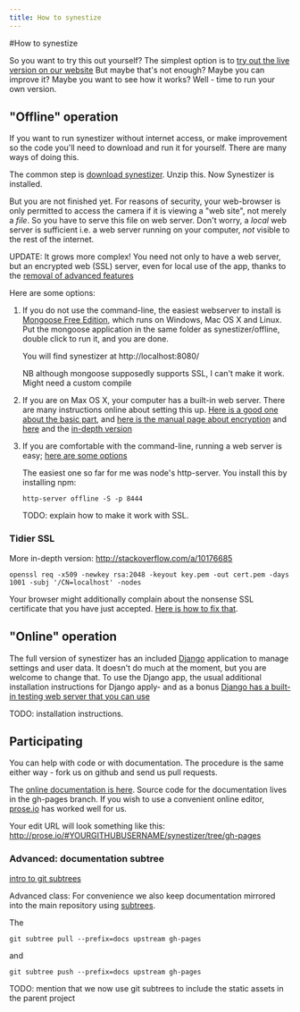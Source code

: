 ```yaml
---
title: How to synestize
---
```


#How to synestize

So you want to try this out yourself?
The simplest option is to [try out the live version on our website](http://synestizer.com)
But maybe that's not enough? Maybe you can improve it? Maybe you want to see how it works? Well - time to run your own version.

## "Offline" operation

If you want to run synestizer without internet access, or make improvement so the code you'll need to download and run it for yourself.
There are many ways of doing this.

The common step is [download synestizer](https://github.com/synestize/synestizer/archive/master.zip).
Unzip this. Now Synestizer is installed.

But you are not finished yet. For reasons of security, your web-browser is only permitted to access the camera if it is viewing a "web site", not merely a *file*. So you have to serve this file on web server.
Don't worry, a *local* web server is sufficient i.e. a web server running on your computer, *not* visible to the rest of the internet.

UPDATE: It grows more complex! You need not only to have a web server, but an encrypted web (SSL) server, even for local use of the app, thanks to the [removal of advanced features ](https://sites.google.com/a/chromium.org/dev/Home/chromium-security/deprecating-powerful-features-on-insecure-origins)

Here are some options:

1. If you do not use the command-line, the easiest webserver to install is [Mongoose Free Edition](http://cesanta.com/mongoose.shtml), which runs on Windows, Mac OS X and Linux. Put the mongoose application in the same folder as synestizer/offline, double click to run it, and you are done.

   You will find synestizer at http://localhost:8080/

   NB although mongoose supposedly supports SSL, I can't make it work.
   Might need a custom compile

2. If you are on Max OS X, your computer has a built-in web server. There are many instructions online about setting this up. [Here is a good one about the basic part](http://macosxautomation.com/workshops/sharing/03.html), and [here is the manual page about encryption](https://support.apple.com/kb/PH15666?locale=en_US) and [here](https://support.apple.com/kb/PH14003?locale=en_US) and the [in-depth version](https://blog.httpwatch.com/2013/12/12/five-tips-for-using-self-signed-ssl-certificates-with-ios/)
3. If you are comfortable with the command-line, running a web server is easy; [here are some options](https://gist.github.com/willurd/5720255)

   The easiest one so far for me was node's http-server. You install this by installing npm:
   
   
       http-server offline -S -p 8444

   TODO: explain how to make it work with SSL.


### Tidier SSL

More in-depth version: http://stackoverflow.com/a/10176685
````
openssl req -x509 -newkey rsa:2048 -keyout key.pem -out cert.pem -days 1001 -subj '/CN=localhost' -nodes
````

Your browser might additionally complain about the nonsense SSL certificate that you have just accepted. [Here is how to fix that](http://stackoverflow.com/a/15076602).

## "Online" operation

The full version of synestizer has an included [Django](https://www.djangoproject.com/) application to manage settings and user data. 
It doesn't do much at the moment, but you are welcome to change that.
To use the Django app, the usual additional installation instructions for Django apply- and as a bonus [Django has a built-in testing web server that you can use ](https://docs.djangoproject.com/en/1.8/intro/tutorial01/#the-development-server)

TODO: installation instructions.

## Participating

You can help with code or with documentation. The procedure is the same either way - fork us on github and send us pull requests.

The [online documentation  is here](https://synestize.github.io/synestizer/).
Source code for the documentation lives in the gh-pages branch. If you wish to use a convenient online editor, [prose.io](http://prose.io/) has worked well for us.

Your edit URL will look something like this: http://prose.io/#YOURGITHUBUSERNAME/synestizer/tree/gh-pages

### Advanced: documentation subtree

[intro to git subtrees](https://developer.atlassian.com/blog/2015/05/the-power-of-git-subtree/)


Advanced class: For convenience we also keep documentation mirrored into the main repository using [subtrees](http://blogs.atlassian.com/2013/05/alternatives-to-git-submodule-git-subtree/).

The 

    git subtree pull --prefix=docs upstream gh-pages
    
and

    git subtree push --prefix=docs upstream gh-pages
    
TODO: mention that we now use git subtrees to include the static assets in the parent project
